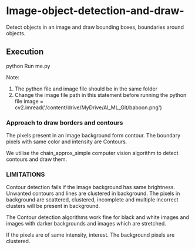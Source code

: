 # Image-object-detection-and-draw-
Detect objects in an image and draw bounding boxes, boundaries around objects.

## Execution

python Run me.py 

Note:
1. The python file and image file should be in the same folder
2. Change the image file path in this statement before running the python file
   image = cv2.imread('/content/drive/MyDrive/AI_ML_Git/baboon.png')

### Approach to draw borders and contours

The pixels present in an image background form contour. The boundary pixels with same color and intensity are Contours.

We utilise the chain_approx_simple computer vision algorithm to detect contours and draw them.

### LIMITATIONS

Contour detection fails if the image background has same brightness. Unwanted contours and lines are clustered in background. The pixels in background are scattered, clustered, incomplete and multiple incorrect clusters will be present in background.

The Contour detection algorithms work fine for black and white images and images with darker backgrounds and images which are stretched.

If the pixels are of same intensity, interest. The background pixels are clustered.


